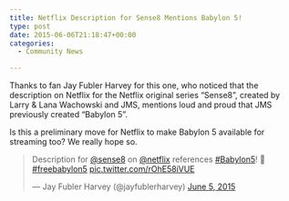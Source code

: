 ```yaml
---
title: Netflix Description for Sense8 Mentions Babylon 5!
type: post
date: 2015-06-06T21:18:47+00:00
categories:
  - Community News

---
```

Thanks to fan Jay Fubler Harvey for this one, who noticed that the description on Netflix for the Netflix original series &#8220;Sense8&#8221;, created by Larry & Lana Wachowski and JMS, mentions loud and proud that JMS previously created &#8220;Babylon 5&#8221;.

Is this a preliminary move for Netflix to make Babylon 5 available for streaming too? We really hope so.

<blockquote class="twitter-tweet" lang="en">
  <p lang="en" dir="ltr">
    Description for <a href="https://twitter.com/sense8">@sense8</a> on <a href="https://twitter.com/netflix">@netflix</a> references <a href="https://twitter.com/hashtag/Babylon5?src=hash">#Babylon5</a>! 🙂 <a href="https://twitter.com/hashtag/freebabylon5?src=hash">#freebabylon5</a> <a href="http://t.co/rOhE58iVUE">pic.twitter.com/rOhE58iVUE</a>
  </p>

  <p>
    &mdash; Jay Fubler Harvey (@jayfublerharvey) <a href="https://twitter.com/jayfublerharvey/status/606963582035718145">June 5, 2015</a>
  </p>
</blockquote>

